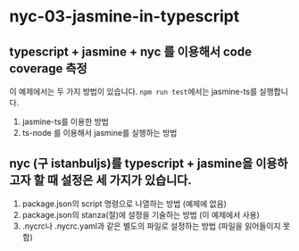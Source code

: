 # nyc-03-jasmine-in-typescript

## typescript + jasmine + nyc 를 이용해서 code coverage 측정

이 예제에서는 두 가지 방법이 있습니다. `npm run test`에서는 jasmine-ts를 실행합니다.

1. jasmine-ts를 이용한 방법
2. ts-node 를 이용해서 jasmine를 실행하는 방법

## nyc (구 istanbuljs)를 typescript + jasmine을 이용하고자 할 때 설정은 세 가지가 있습니다.

1. package.json의 script 명령으로 나열하는 방법 (예제에 없음)
2. package.json의 stanza(절)에 설정을 기술하는 방법 (이 예제에서 사용)
3. .nycrc나 .nycrc.yaml과 같은 별도의 파일로 설정하는 방법 (파일을 읽어들이지 못함)
